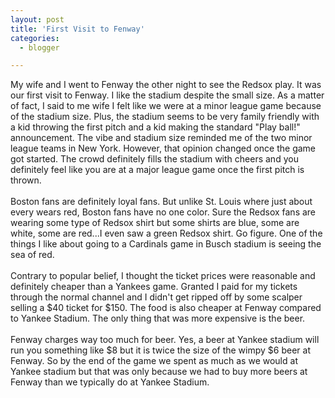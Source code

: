 ```yaml
---
layout: post
title: 'First Visit to Fenway'
categories:
  - blogger

---
```


My wife and I went to Fenway the other night to see the Redsox play.  It was our first visit to Fenway.  I like the stadium despite the small size.  As a matter of fact, I said to me wife I felt like we were at a minor league game because of the stadium size.  Plus, the stadium seems to be very family friendly with a kid throwing the first pitch and a kid making the standard "Play ball!" announcement.  The vibe and stadium size reminded me of the two minor league teams in New York.  However, that opinion changed once the game got started.  The crowd definitely fills the stadium with cheers and you definitely feel like you are at a major league game once the first pitch is thrown.<br /><br />Boston fans are definitely loyal fans.  But unlike St. Louis where just about every wears red, Boston fans have no one color.  Sure the Redsox fans are wearing some type of Redsox shirt but some shirts are blue, some are white, some are red...I even saw a green Redsox shirt.  Go figure.  One of the things I like about going to a Cardinals game in Busch stadium is seeing the sea of red.<br /><br />Contrary to popular belief, I thought the ticket prices were reasonable and definitely cheaper than a Yankees game.  Granted I paid for my tickets through the normal channel and I didn't get ripped off by some scalper selling a $40 ticket for $150.  The food is also cheaper at Fenway compared to Yankee Stadium.  The only thing that was more expensive is the beer.<br /><br />Fenway charges way too much for beer.  Yes, a beer at Yankee stadium will run you something like $8 but it is twice the size of the wimpy $6 beer at Fenway.  So by the end of the game we spent as much as we would at Yankee stadium but that was only because we had to buy more beers at Fenway than we typically do at Yankee Stadium.
